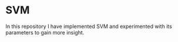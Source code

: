 # SVM
In this repository I have implemented SVM and experimented with its parameters to gain more insight.
